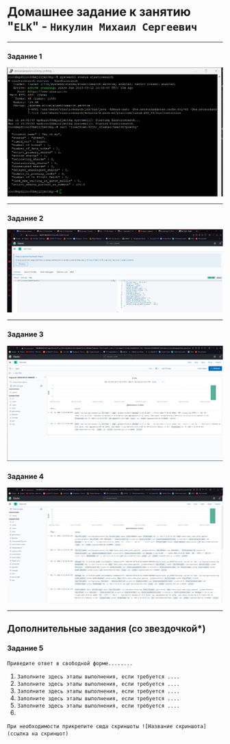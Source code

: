 # Домашнее задание к занятию "`ELK`" - `Никулин Михаил Сергеевич`



---

### Задание 1

![task_1.png](img%2Ftask_1.png)


---

### Задание 2

![task_2.png](img%2Ftask_2.png)


---

### Задание 3

![task_3.png](img%2Ftask_3.png)

### Задание 4

![task_4.png](img%2Ftask_4.png)

---
## Дополнительные задания (со звездочкой*)


### Задание 5

`Приведите ответ в свободной форме........`

1. `Заполните здесь этапы выполнения, если требуется ....`
2. `Заполните здесь этапы выполнения, если требуется ....`
3. `Заполните здесь этапы выполнения, если требуется ....`
4. `Заполните здесь этапы выполнения, если требуется ....`
5. `Заполните здесь этапы выполнения, если требуется ....`
6. 

`При необходимости прикрепитe сюда скриншоты
![Название скриншота](ссылка на скриншот)`
